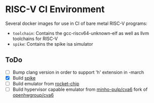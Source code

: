 # RISC-V CI Environment

Several docker images for use in CI of bare metal RISC-V programs:

- `toolchain`: Contains the gcc-riscv64-unknown-elf as well as llvm toolchains for RISC-V
- `spike`: Contains the spike isa simulator

## ToDo

- [ ] Bump clang version in order to support 'h' extension in -march
- [x] Build [spike](https://github.com/riscv-software-src/riscv-isa-sim)
- [ ] Build emulator from [rocket-chip](https://github.com/chipsalliance/rocket-chip)
- [ ] Build hypervisor capable emulator from [minho-pulp/cva6](https://github.com/minho-pulp/cva6) fork of [openhwgroup/cva6](https://github.com/openhwgroup/cva6)
